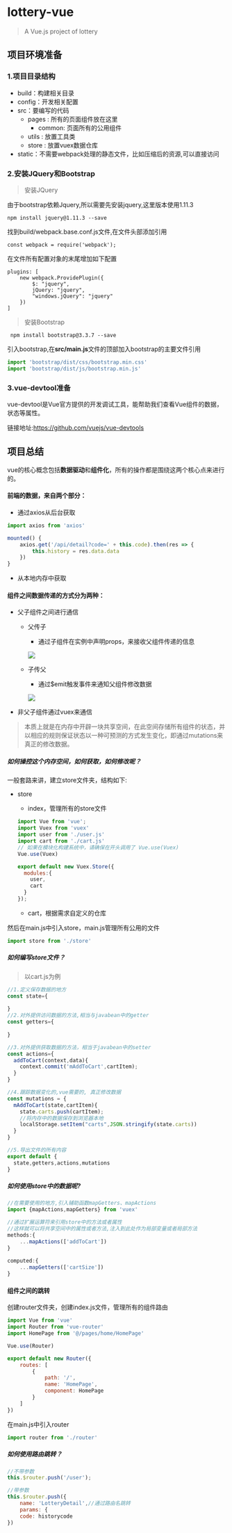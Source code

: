 # lottery-vue

> A Vue.js project of lottery

## 项目环境准备

### 1.项目目录结构

- build：构建相关目录
- config：开发相关配置
- src：要编写的代码
  - pages : 所有的页面组件放在这里
    - common: 页面所有的公用组件
  - utils : 放置工具类
  - store : 放置vuex数据仓库
- static：不需要webpack处理的静态文件，比如压缩后的资源,可以直接访问

### 2.安装JQuery和Bootstrap

> 安装JQuery

由于bootstrap依赖Jquery,所以需要先安装jquery,这里版本使用1.11.3

```shell
npm install jquery@1.11.3 --save
```

找到build/webpack.base.conf.js文件,在文件头部添加引用

```shell
const webpack = require('webpack');
```

在文件所有配置对象的末尾增加如下配置

```shell
plugins: [
    new webpack.ProvidePlugin({
        $: "jquery",
        jQuery: "jquery",
        "windows.jQuery": "jquery"
    })
]
```

> 安装Bootstrap

```shell
 npm install bootstrap@3.3.7 --save
```

引入bootstrap,在**src/main.js**文件的顶部加入bootstrap的主要文件引用

```js
import 'bootstrap/dist/css/bootstrap.min.css'
import 'bootstrap/dist/js/bootstrap.min.js'
```

### 3.vue-devtool准备

vue-devtool是Vue官方提供的开发调试工具，能帮助我们查看Vue组件的数据，状态等属性。

链接地址:https://github.com/vuejs/vue-devtools

## 项目总结

vue的核心概念包括**数据驱动**和**组件化**，所有的操作都是围绕这两个核心点来进行的。

#### 前端的数据，来自两个部分：

- 通过axios从后台获取

```js
import axios from 'axios'

mounted() {
    axios.get('/api/detail?code=' + this.code).then(res => {
        this.history = res.data.data
    })
}
```

- 从本地内存中获取

#### 组件之间数据传递的方式分为两种：

- 父子组件之间进行通信

  - 父传子

    - 通过子组件在实例中声明props，来接收父组件传递的信息

    ![](F:\1_开发资料\资料\笔记\img\父传子.png)

    

  - 子传父

    - 通过$emit触发事件来通知父组件修改数据

    ![](F:\1_开发资料\资料\笔记\img\子传父.png)

- 非父子组件通过vuex来通信

> 本质上就是在内存中开辟一块共享空间，在此空间存储所有组件的状态，并以相应的规则保证状态以一种可预测的方式发生变化，即通过mutations来真正的修改数据。

##### 如何操控这个内存空间，如何获取，如何修改呢？

一般套路来讲，建立store文件夹，结构如下:

- store

  - index，管理所有的store文件

  ```js
  import Vue from 'vue';
  import Vuex from 'vuex'
  import user from './user.js'
  import cart from './cart.js'
  // 如果在模块化构建系统中，请确保在开头调用了 Vue.use(Vuex)
  Vue.use(Vuex)
  
  export default new Vuex.Store({
    modules:{
      user,
      cart
    }
  });
  ```

  - cart，根据需求自定义的仓库

然后在main.js中引入store，main.js管理所有公用的文件

```js
import store from './store'
```

##### 如何编写store文件？

> 以cart.js为例

```js
//1.定义保存数据的地方
const state={
  
}
//2.对外提供访问数据的方法,相当与javabean中的getter
const getters={
  
}

//3.对外提供获取数据的方法，相当于javabean中的setter
const actions={
  addToCart(context,data){
    context.commit('mAddToCart',cartItem);
  }
}

//4.跟踪数据变化的,vue需要的, 真正修改数据
const mutations = {
  mAddToCart(state,cartItem){
    state.carts.push(cartItem);
    //将内存中的数据保存到浏览器本地
    localStorage.setItem("carts",JSON.stringify(state.carts))
  }
}

//5.导出文件的所有内容
export default {
  state,getters,actions,mutations
}
```

##### 如何使用store中的数据呢?

```js
//在需要使用的地方,引入辅助函数mapGetters、mapActions
import {mapActions,mapGetters} from 'vuex'

//通过扩展运算符来引用store中的方法或者属性
//这样就可以将共享空间中的属性或者方法,注入到此处作为局部变量或者局部方法
methods:{
    ...mapActions(['addToCart'])
}
          
computed:{
    ...mapGetters(['cartSize'])
}
```

#### 组件之间的跳转

创建router文件夹，创建index.js文件，管理所有的组件路由

```js
import Vue from 'vue'
import Router from 'vue-router'
import HomePage from '@/pages/home/HomePage'

Vue.use(Router)

export default new Router({
	routes: [
        {
            path: '/',
            name: 'HomePage',
            component: HomePage
        }
    ]
})
```

在main.js中引入router

```js
import router from './router'
```

##### 如何使用路由跳转？

```js
//不带参数
this.$router.push('/user');

//带参数
this.$router.push({
    name: 'LotteryDetail',//通过路由名跳转
    params: {
    code: historycode
})
```
